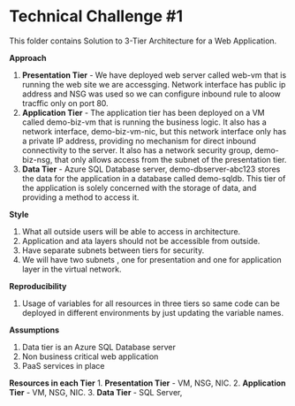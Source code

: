 # Technical Challenge #1
This folder contains Solution to 3-Tier Architecture for a Web Application.

**Approach**
1. **Presentation Tier** - We have deployed web server called web-vm that is running the web site we are accessging. Network interface has public ip address and NSG was used so we can configure inbound rule to aloow tracffic only on port 80.
2. **Application Tier** - The application tier has been deployed on a VM called demo-biz-vm that is running the business logic. It also has a network interface, demo-biz-vm-nic, but this network interface only has a private IP address, providing no mechanism for direct inbound connectivity to the server. It also has a network security group, demo-biz-nsg, that only allows access from the subnet of the presentation tier.
3. **Data Tier** - Azure SQL Database server, demo-dbserver-abc123 stores the data for the application in a database called demo-sqldb. This tier of the application is solely concerned with the storage of data, and providing a method to access it.

**Style**
1. What all outside users will be able to access in architecture.
2. Application and ata layers should not be accessible from outside.
3. Have separate subnets between tiers for security.
4. We will have two subnets , one for presentation and one for application layer in the virtual network.

**Reproducibility**
1. Usage of variables for all resources in three tiers so same code can be deployed in different environments by just updating the variable names.

**Assumptions**
1. Data tier is an Azure SQL Database server
2. Non business critical web application
3. PaaS services in place

**Resources in each Tier**
    1. **Presentation Tier** - VM, NSG, NIC.
    2. **Application Tier**  - VM, NSG, NIC.
    3. **Data Tier** - SQL Server, 
